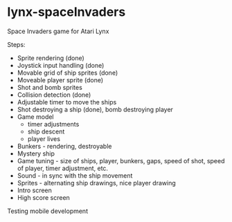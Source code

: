 # lynx-spaceInvaders
Space Invaders game for Atari Lynx

Steps:
* Sprite rendering (done)
* Joystick input handling (done)
* Movable grid of ship sprites (done)
* Moveable player sprite (done)
* Shot and bomb sprites
* Collision detection (done)
* Adjustable timer to move the ships
* Shot destroying a ship (done), bomb destroying player
* Game model 
  * timer adjustments
  * ship descent
  * player lives
* Bunkers - rendering, destroyable
* Mystery ship
* Game tuning - size of ships, player, bunkers, gaps, speed of shot, speed of player, timer adjustment, etc.
* Sound - in sync with the ship movement
* Sprites - alternating ship drawings, nice player drawing
* Intro screen
* High score screen

Testing mobile development
